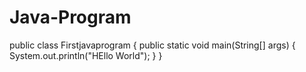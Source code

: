 # Java-Program
public class Firstjavaprogram {     public static void main(String[] args)     {         System.out.println("HEllo World");     } }

